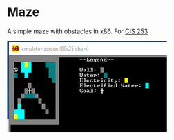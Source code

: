 # Maze
A simple maze with obstacles in x86. For [CIS 253](http://www.jbwyatt.com/cis253.html)

![Screen Shot](extras/screenshot.png)

